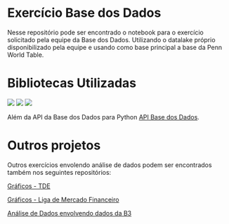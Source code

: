 # Exercício Base dos Dados 

Nesse repositório pode ser encontrado o notebook para o exercício solicitado pela equipe da Base dos Dados. Utilizando o datalake próprio disponibilizado pela equipe e usando como base principal a base da Penn World Table. 

# Bibliotecas Utilizadas 
  <img src="https://img.shields.io/badge/Numpy-4F0599?style=for-the-badge&logo=numpy&logoColor=white" />
  <img src="https://img.shields.io/badge/Pandas-2C2D72?style=for-the-badge&logo=pandas&logoColor=white" />
  <img src="https://img.shields.io/badge/SciPy-654FF0?style=for-the-badge&logo=SciPy&logoColor=white" />	
 
Além da API da Base dos Dados para Python [API Base dos Dados](https://basedosdados.github.io/mais/api_reference_python/).

# Outros projetos 
Outros exercícios envolendo análise de dados podem ser encontrados também nos seguintes repositórios: 

[Gráficos - TDE](https://github.com/luizmarioags/Teoria-do-Desenvolvimento-Economico-)

[Gráficos - Liga de Mercado Financeiro](https://github.com/luizmarioags/Liga-de-Mercado-Financeiro-UnB)

[Análise de Dados envolvendo dados da B3](https://github.com/luizmarioags/Engenharia_Economica)
